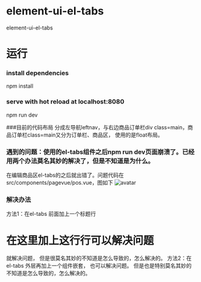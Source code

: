 # element-ui-el-tabs
element-ui-el-tabs 

# 运行
### install dependencies
npm install

### serve with hot reload at localhost:8080
npm run dev


###目前的代码布局
分成左导航leftnav，与右边商品订单栏div class=main，商品订单栏class=main又分为订单栏、商品区，
使用的是float布局。


### 遇到的问题：使用的el-tabs组件之后npm run dev页面崩溃了。已经用两个办法莫名其妙的解决了，但是不知道是为什么。
在编辑商品区el-tabs的之后就出错了。问题代码在src/components/pagevue/pos.vue，图如下
![avatar](./src/assents/bug.png)

### 解决办法
方法1：在el-tabs 前面加上一个标题行<h1>在这里加上这行行可以解决问题</h1> 就解决问题，
      但是很莫名其妙的不知道是怎么导致的，怎么解决的。
方法2：在el-tabs 外层再加上一个组件嵌套，<el-row></el-row> 也可以解决问题。
      但是也是特别莫名其妙的不知道是怎么导致的，怎么解决的。
